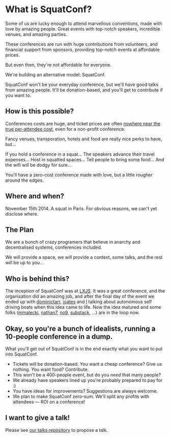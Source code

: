 # What is SquatConf?

Some of us are lucky enough to attend marvellous conventions, made with love by amazing people. Great events with top-notch speakers, incredible venues, and amazing parties.

These conferences are run with huge contributions from volunteers, and financial support from sponsors, providing top-notch events at affordable prices.

But even then, they're not affordable for everyone.

We're building an alternative model: SquatConf.

SquatConf won't be your everyday conference, but we'll have good talks from amazing people. It'll be donation-based, and you'll get to contribute if you want to.

## How is this possible?

Conferences costs are huge, and ticket prices are often [nowhere near the true per-attendee cost](http://2014.lxjs.org/about/), even for a non-profit conference.

Fancy venues, transporation, hotels and food are really nice perks to have, but…

If you hold a conference in a squat…
The speakers advance their travel expenses…
Host in squatted spaces…
Tell people to bring some food…
And the wifi will be dodgy for sure…

You'll have a zero-cost conference made with love, but a little rougher around the edges.

## Where and when?

November 15th 2014. A squat in Paris. For obvious reasons, we can't yet disclose where.

## The Plan

We are a bunch of crazy programers that believe in anarchy and decentralised systems, conferences included.

We will provide a space, we will provide a context, some talks, and the rest will be up to you…

## Who is behind this?

The inception of SquatConf was at [LXJS](http://2014.lxjs.org/). It was a great conference, and the organisation did an amazing job, and after the final day of the event we ended up with [dominictarr](https://github.com/dominictarr), [joates](https://github.com/joates) and [I](https://github.com/gorhgorh) talking about autonomous self driving boats when this idea came to life. Now the idea matured and some folks ([mmalecki](https://github.com/mmalecki), [nathan7](https://github.com/nathan7), [no9](https://github.com/no9), [substack](https://github.com/substack), ...) are in the loop now.

## Okay, so you're a bunch of idealists, running a 10-people conference in a dump.

What you'll get out of SquatConf is in the end exactly what you want to put into SquatConf.

- Tickets will be donation-based. You want a cheap conference? Give us nothing. You want food? Contribute.
- This won't be a 400-people event, but do you *need* that many people?
- We already have speakers lined up you're probably prepared to pay for :)
- You have ideas for improvements? Suggestions are always welcome.
- We plan to make SquatConf zero-sum. We'll split any profits with attendees — ROI on a conference!

## I want to give a talk!

Please see [our talks repository](https://github.com/squatconf/talks) to propose a talk.


